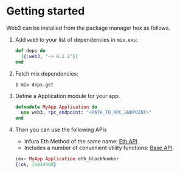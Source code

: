 # Getting started

Web3 can be installed from the package manager hex as follows.

1. Add `web3` to your list of dependencies in `mix.exs`:

    ```elixir
    def deps do
      [{:web3, "~> 0.1.2"}]
    end
    ```
2. Fetch mix dependencies:

    ```console
    $ mix deps.get
    ```

3. Define a Application module for your app.

    ```elixir
    defmodule MyApp.Application do
      use web3, rpc_endpoint: "<PATH_TO_RPC_ENDPOINT>"
    end
    ```

4. Then you can use the following APIs

    - Infura Eth Method of the same name: [Eth API](./ETH%20API.md).
    - Includes a number of convenient utility functions: [Base API](./Base%20API.md).


    ```elixir
    iex> MyApp.Application.eth_blockNumber
    {:ok, 15034908}
    ```

